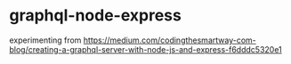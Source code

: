 # graphql-node-express
experimenting from https://medium.com/codingthesmartway-com-blog/creating-a-graphql-server-with-node-js-and-express-f6dddc5320e1
